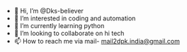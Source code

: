 - 👋 Hi, I’m @Dks-believer
- 👀 I’m interested in coding and automation
- 🌱 I’m currently learning python
- 💞️ I’m looking to collaborate on hi tech
- 📫 How to reach me via mail- mail2dpk.india@gmail.com

<!---
Dks-believer/Dks-believer is a ✨ special ✨ repository because its `README.md` (this file) appears on your GitHub profile.
You can click the Preview link to take a look at your changes.
--->
